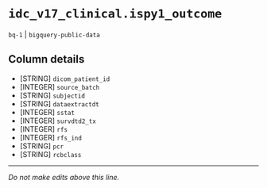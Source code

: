 # `idc_v17_clinical.ispy1_outcome`
`bq-1` | `bigquery-public-data`

## Column details
* [STRING]    `dicom_patient_id`
* [INTEGER]   `source_batch`
* [STRING]    `subjectid`
* [STRING]    `dataextractdt`
* [INTEGER]   `sstat`
* [INTEGER]   `survdtd2_tx`
* [INTEGER]   `rfs`
* [INTEGER]   `rfs_ind`
* [STRING]    `pcr`
* [STRING]    `rcbclass`

-------------------------------------------------------------------------------
*Do not make edits above this line.*
